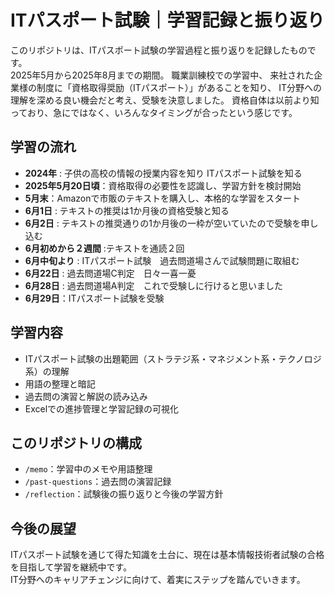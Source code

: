 # ITパスポート試験｜学習記録と振り返り

このリポジトリは、ITパスポート試験の学習過程と振り返りを記録したものです。  
2025年5月から2025年8月までの期間。
職業訓練校での学習中、
来社された企業様の制度に「資格取得奨励（ITパスポート）」があることを知り、
IT分野への理解を深める良い機会だと考え、受験を決意しました。
資格自体は以前より知っており、急にではなく、いろんなタイミングが合ったという感じです。

## 学習の流れ

- **2024年** : 子供の高校の情報の授業内容を知り ITパスポート試験を知る
- **2025年5月20日頃**：資格取得の必要性を認識し、学習方針を検討開始
- **5月末**：Amazonで市販のテキストを購入し、本格的な学習をスタート
- **6月1日** : テキストの推奨は1か月後の資格受験と知る
- **6月2日** : テキストの推奨通りの1か月後の一枠が空いていたので受験を申し込む
- **6月初めから２週間** :テキストを通読２回
- **6月中旬より** : ITパスポート試験　過去問道場さんで試験問題に取組む
- **6月22日** : 過去問道場C判定　日々一喜一憂
- **6月28日** : 過去問道場A判定　これで受験しに行けると思いました
- **6月29日**：ITパスポート試験を受験

## 学習内容

- ITパスポート試験の出題範囲（ストラテジ系・マネジメント系・テクノロジ系）の理解
- 用語の整理と暗記
- 過去問の演習と解説の読み込み
- Excelでの進捗管理と学習記録の可視化

## このリポジトリの構成

- `/memo`：学習中のメモや用語整理
- `/past-questions`：過去問の演習記録
- `/reflection`：試験後の振り返りと今後の学習方針

## 今後の展望

ITパスポート試験を通じて得た知識を土台に、現在は基本情報技術者試験の合格を目指して学習を継続中です。  
IT分野へのキャリアチェンジに向けて、着実にステップを踏んでいきます。
